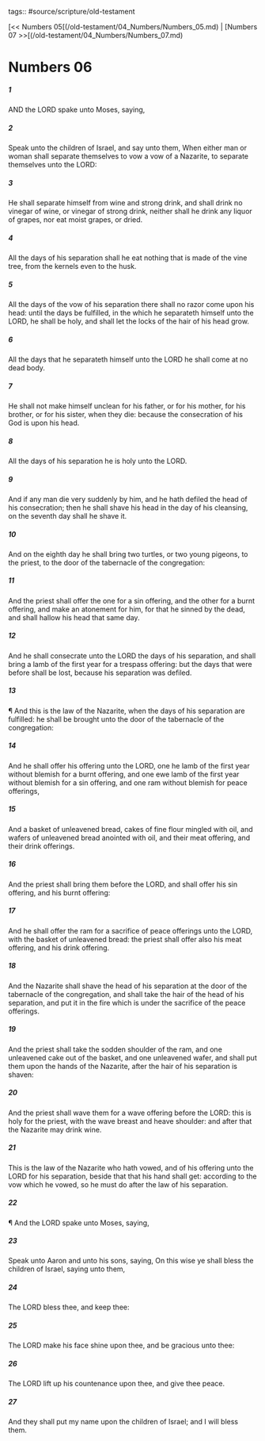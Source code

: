 tags:: #source/scripture/old-testament

[<< Numbers 05[(/old-testament/04_Numbers/Numbers_05.md) | [Numbers 07 >>[(/old-testament/04_Numbers/Numbers_07.md)

# Numbers 06

##### 1

AND the LORD spake unto Moses, saying,

##### 2

Speak unto the children of Israel, and say unto them, When either man or woman shall separate themselves to vow a vow of a Nazarite, to separate themselves unto the LORD:

##### 3

He shall separate himself from wine and strong drink, and shall drink no vinegar of wine, or vinegar of strong drink, neither shall he drink any liquor of grapes, nor eat moist grapes, or dried.

##### 4

All the days of his separation shall he eat nothing that is made of the vine tree, from the kernels even to the husk.

##### 5

All the days of the vow of his separation there shall no razor come upon his head: until the days be fulfilled, in the which he separateth himself unto the LORD, he shall be holy, and shall let the locks of the hair of his head grow.

##### 6

All the days that he separateth himself unto the LORD he shall come at no dead body.

##### 7

He shall not make himself unclean for his father, or for his mother, for his brother, or for his sister, when they die: because the consecration of his God is upon his head.

##### 8

All the days of his separation he is holy unto the LORD.

##### 9

And if any man die very suddenly by him, and he hath defiled the head of his consecration; then he shall shave his head in the day of his cleansing, on the seventh day shall he shave it.

##### 10

And on the eighth day he shall bring two turtles, or two young pigeons, to the priest, to the door of the tabernacle of the congregation:

##### 11

And the priest shall offer the one for a sin offering, and the other for a burnt offering, and make an atonement for him, for that he sinned by the dead, and shall hallow his head that same day.

##### 12

And he shall consecrate unto the LORD the days of his separation, and shall bring a lamb of the first year for a trespass offering: but the days that were before shall be lost, because his separation was defiled.

##### 13

¶ And this is the law of the Nazarite, when the days of his separation are fulfilled: he shall be brought unto the door of the tabernacle of the congregation:

##### 14

And he shall offer his offering unto the LORD, one he lamb of the first year without blemish for a burnt offering, and one ewe lamb of the first year without blemish for a sin offering, and one ram without blemish for peace offerings,

##### 15

And a basket of unleavened bread, cakes of fine flour mingled with oil, and wafers of unleavened bread anointed with oil, and their meat offering, and their drink offerings.

##### 16

And the priest shall bring them before the LORD, and shall offer his sin offering, and his burnt offering:

##### 17

And he shall offer the ram for a sacrifice of peace offerings unto the LORD, with the basket of unleavened bread: the priest shall offer also his meat offering, and his drink offering.

##### 18

And the Nazarite shall shave the head of his separation at the door of the tabernacle of the congregation, and shall take the hair of the head of his separation, and put it in the fire which is under the sacrifice of the peace offerings.

##### 19

And the priest shall take the sodden shoulder of the ram, and one unleavened cake out of the basket, and one unleavened wafer, and shall put them upon the hands of the Nazarite, after the hair of his separation is shaven:

##### 20

And the priest shall wave them for a wave offering before the LORD: this is holy for the priest, with the wave breast and heave shoulder: and after that the Nazarite may drink wine.

##### 21

This is the law of the Nazarite who hath vowed, and of his offering unto the LORD for his separation, beside that that his hand shall get: according to the vow which he vowed, so he must do after the law of his separation.

##### 22

¶ And the LORD spake unto Moses, saying,

##### 23

Speak unto Aaron and unto his sons, saying, On this wise ye shall bless the children of Israel, saying unto them,

##### 24

The LORD bless thee, and keep thee:

##### 25

The LORD make his face shine upon thee, and be gracious unto thee:

##### 26

The LORD lift up his countenance upon thee, and give thee peace.

##### 27

And they shall put my name upon the children of Israel; and I will bless them.
